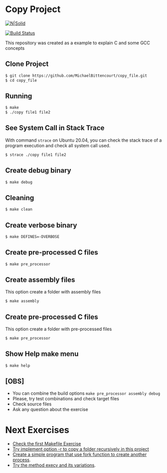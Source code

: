 # Copy Project

[![N|Solid](https://cldup.com/dTxpPi9lDf.thumb.png)](https://nodesource.com/products/nsolid)

[![Build Status](https://travis-ci.org/joemccann/dillinger.svg?branch=master)](https://travis-ci.org/joemccann/dillinger)


This repository was created as a example to explain C and some GCC concepts


## Clone Project

```bash
$ git clone https://github.com/MichaelBittencourt/copy_file.git
$ cd copy_file
```

## Running

```bash
$ make
$ ./copy file1 file2
```

## See System Call in Stack Trace

With command `strace` on Ubuntu 20.04, you can check the stack trace of a program execution and check all system call used.

```bash
$ strace ./copy file1 file2
```

## Create debug binary

```bash
$ make debug
```

## Cleaning

```bash
$ make clean
```

## Create verbose binary

```bash
$ make DEFINES=-DVERBOSE
```

## Create pre-processed C files

```bash
$ make pre_processor
```

## Create assembly files

This option create a folder with assembly files

```bash
$ make assembly
```

## Create pre-processed C files

This option create a folder with pre-processed files

```bash
$ make pre_processor
```

## Show Help make menu

```bash
$ make help
```

## [OBS]

- You can combine the build options `make pre_processor assembly debug`
- Please, try test combinations and check target files
- Check source files
- Ask any question about the exercise

# Next Exercises

- [Check the first Makefile Exercise](https://github.com/MichaelBittencourt/MakefileExamples)
- [Try implement option -r to copy a folder recursively in this project](https://stackoverflow.com/questions/12489/how-do-you-get-a-directory-listing-in-c)
- [Create a simple program that use fork function to create another process](https://www.geeksforgeeks.org/fork-system-call/).
- [Try the method execv and its variations](https://www.qnx.com/developers/docs/6.5.0SP1.update/com.qnx.doc.neutrino_lib_ref/e/execv.html).

